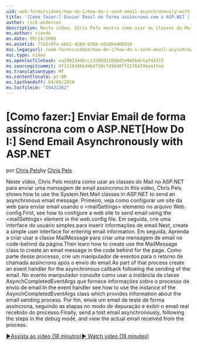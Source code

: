 ```yaml
---
uid: web-forms/videos/how-do-i/how-do-i-send-email-asynchronously-with-aspnet
title: '[Como fazer:] Enviar Email de forma assíncrona com o ASP.NET | Microsoft Docs'
author: rick-anderson
description: Neste vídeo, Chris Pels mostra como usar as classes do Mail no ASP.NET para enviar uma mensagem de email assíncrono. Primeiro, veja como configurar um si da web...
ms.author: riande
ms.date: 09/24/2008
ms.assetid: 77a5c8fa-ebb2-426d-b56b-a5a98a46b516
msc.legacyurl: /web-forms/videos/how-do-i/how-do-i-send-email-asynchronously-with-aspnet
msc.type: video
ms.openlocfilehash: ea29823446cc1339003160bd3e945bde1af42473
ms.sourcegitcommit: 0f1119340e4464720cfd16d0ff15764746ea1fea
ms.translationtype: MT
ms.contentlocale: pt-BR
ms.lasthandoff: 04/09/2019
ms.locfileid: "59421362"
---
```

# <a name="how-do-i-send-email-asynchronously-with-aspnet"></a><span data-ttu-id="d1398-104">[Como fazer:] Enviar Email de forma assíncrona com o ASP.NET</span><span class="sxs-lookup"><span data-stu-id="d1398-104">[How Do I:] Send Email Asynchronously with ASP.NET</span></span>

<span data-ttu-id="d1398-105">por [Chris Pels](https://twitter.com/chrispels)</span><span class="sxs-lookup"><span data-stu-id="d1398-105">by [Chris Pels](https://twitter.com/chrispels)</span></span>

<span data-ttu-id="d1398-106">Neste vídeo, Chris Pels mostra como usar as classes do Mail no ASP.NET para enviar uma mensagem de email assíncrono.</span><span class="sxs-lookup"><span data-stu-id="d1398-106">In this video, Chris Pels shows how to use the System.Net.Mail classes in ASP.NET to send an asynchronous email message.</span></span> <span data-ttu-id="d1398-107">Primeiro, veja como configurar um site da web para enviar email usando o &lt;mailSettings&gt; elemento no arquivo Web. config.</span><span class="sxs-lookup"><span data-stu-id="d1398-107">First, see how to configure a web site to send email using the &lt;mailSettings&gt; element in the web.config file.</span></span> <span data-ttu-id="d1398-108">Em seguida, crie uma interface do usuário simples para inserir informações de email.</span><span class="sxs-lookup"><span data-stu-id="d1398-108">Next, create a simple user interface for entering email information.</span></span> <span data-ttu-id="d1398-109">Em seguida, Aprenda a criar usar a classe MailMessage para criar uma mensagem de email no code-behind da página.</span><span class="sxs-lookup"><span data-stu-id="d1398-109">Then learn how to create use the MailMessage class to create an email message in the code behind for the page.</span></span> <span data-ttu-id="d1398-110">Como parte desse processo, crie um manipulador de eventos para o retorno de chamada assíncrono após o envio do email.</span><span class="sxs-lookup"><span data-stu-id="d1398-110">As part of that process create an event handler for the asynchronous callback following the sending of the email.</span></span> <span data-ttu-id="d1398-111">No evento manipulador consulte como usar a instância da classe AsynchCompletedEventArgs que fornece informações sobre o processo de envio de email.</span><span class="sxs-lookup"><span data-stu-id="d1398-111">In the event handler see how to use the instance of the AsynchCompletedEventArgs class which provides information about the email sending process.</span></span> <span data-ttu-id="d1398-112">Por fim, envie um email de teste de forma assíncrona, seguindo as etapas no modo de depuração e exibir o email real recebido do processo.</span><span class="sxs-lookup"><span data-stu-id="d1398-112">Finally, send a test email asynchronously, following the steps in the debug mode, and view the actual email received from the process.</span></span>

[<span data-ttu-id="d1398-113">&#9654;Assista ao vídeo (18 minutos)</span><span class="sxs-lookup"><span data-stu-id="d1398-113">&#9654; Watch video (18 minutes)</span></span>](https://channel9.msdn.com/Blogs/ASP-NET-Site-Videos/how-do-i-send-email-asynchronously-with-aspnet)
